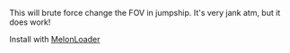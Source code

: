 This will brute force change the FOV in jumpship.  It's very jank atm, but it does work!

Install with [MelonLoader](https://melonwiki.xyz/#/)
